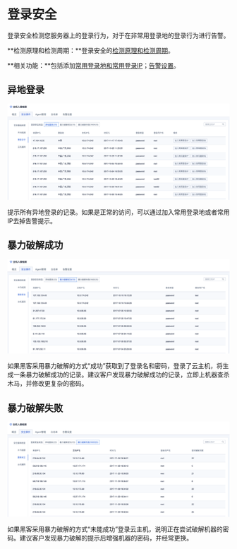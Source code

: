 

# 登录安全

登录安全检测您服务器上的登录行为，对于在非常用登录地的登录行为进行告警。

**检测原理和检测周期：**登录安全的[检测原理和检测周期](uhids/function/login)。

**相关功能：**包括添加[常用登录地和常用登录IP](uhids/operation/whitelist)；[告警设置](uhids/operation/alert)。

## 异地登录

![](/images/operation/events/异地登录.png)

提示所有异地登录的记录。如果是正常的访问，可以通过加入常用登录地或者常用IP去掉告警提示。

## 暴力破解成功

![](/images/operation/events/暴力破解成功.png)

如果黑客采用暴力破解的方式“成功”获取到了登录名和密码，登录了云主机，将生成一条暴力破解成功的记录。建议客户发现暴力破解成功的记录，立即上机器查杀木马，并修改更复杂的密码。

## 暴力破解失败

![](/images/operation/events/暴力破解失败.png)

如果黑客采用暴力破解的方式“未能成功”登录云主机，说明正在尝试破解机器的密码。建议客户发现暴力破解的提示后增强机器的密码，并经常更换。
